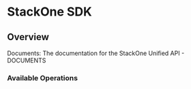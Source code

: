 # StackOne SDK

## Overview

Documents: The documentation for the StackOne Unified API - DOCUMENTS

### Available Operations
